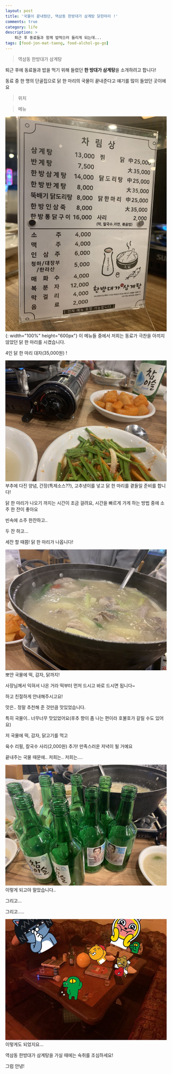 ```yaml
---
layout: post
title: '국물이 끝내줬던, 역삼동 한방대가 삼계탕 닭한마리 !'
comments: true
category: life
description: >
    퇴근 후 동료들과 함께 밥먹으러 들리게 되는데...
tags: [food-jon-mat-taeng, food-alchol-go-go]
---
```


> 역삼동 한방대가 삼계탕

퇴근 후에 동료들과 밥을 먹기 위해 들렸던 **한 방대가 삼계탕**을 소개하려고 합니다!

동료 중 한 명의 단골집으로 닭 한 마리의 국물이 끝내준다고 얘기를 많이 들었던 곳이에요

> 위치
<div id="daumRoughmapContainer1571893785136" style="width: 100%" class="root_daum_roughmap root_daum_roughmap_landing"></div>

> 메뉴

![](/assets/image/han-bang-daega-2.jpg?v=1){: width="100%" height="600px"}
이 메뉴들 중에서 저희는 동료가 극찬을 아끼지 않았던 닭 한 마리를 시켰습니다.

4인 닭 한 마리 대자(35,000원) !

![](/assets/image/han-bang-daega-3.jpg?v=1)
부추에 다진 양념, 간장(특제소스??), 고추냉이를 넣고 닭 한 마리를 곁들일 준비를 합니다!

닭 한 마리가 나오기 까지는 시간이 조금 걸려요, 시간을 빠르게 가게 하는 방법 중에 소주 한 잔이 좋아요

빈속에 소주 한잔하고..

두 잔 하고...

세잔 할 때쯤! 닭 한 마리가 나옵니다!

![](/assets/image/han-bang-daega-1.jpg?v=1)
뽀얀 국물에 떡, 감자, 닭까지!

사장님께서 익혀서 나온 거라 떡부터 먼저 드시고 바로 드시면 됩니다~

하고 친절하게 안내해주시고요!

맛은.. 정말 추천해 준 것만큼 맛있었습니다.

특히 국물이.. 너무너무 맛있었어요(후추 향이 좀 나는 편이라 호불호가 갈릴 수도 있어요)

저 국물에 떡, 감자, 닭고기를 먹고

육수 리필, 칼국수 사리(2,000원) 추가! 만족스러운 저녁이 될 거예요

끝내주는 국물 때문에.. 저희는.. 저희는....

![](/assets/image/han-bang-daega-4.jpg?v=1)
이렇게 되고야 말았습니다..

그리고...

그리고.....

![](/assets/image/han-bang-daega-5.jpg?v=1)
이렇게도 되었지요...

역삼동 한방대가 삼계탕을 가실 때에는 숙취를 조심하세요!

그럼 안녕!


<script charset="UTF-8" class="daum_roughmap_loader_script" src="https://ssl.daumcdn.net/dmaps/map_js_init/roughmapLoader.js"></script>
<script charset="UTF-8">
	new daum.roughmap.Lander({
		"timestamp" : "1571893785136",
		"key" : "vjpn",
		"mapHeight" : "360"
	}).render();
</script>